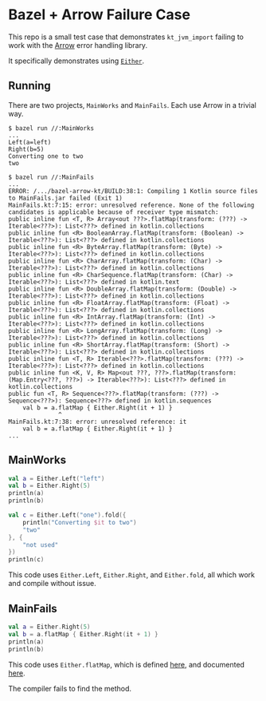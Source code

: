Bazel + Arrow Failure Case
==========================

This repo is a small test case that demonstrates `kt_jvm_import` failing to work with the
[Arrow](http://arrow-kt.io/) error handling library.

It specifically demonstrates using [`Either`](http://arrow-kt.io/docs/datatypes/either/).

Running
-------

There are two projects, `MainWorks` and `MainFails`.  Each use Arrow in a trivial way.

```console
$ bazel run //:MainWorks
...
Left(a=left)
Right(b=5)
Converting one to two
two
```

```console
$ bazel run //:MainFails
...
ERROR: /.../bazel-arrow-kt/BUILD:38:1: Compiling 1 Kotlin source files to MainFails.jar failed (Exit 1)
MainFails.kt:7:15: error: unresolved reference. None of the following candidates is applicable because of receiver type mismatch:
public inline fun <T, R> Array<out ???>.flatMap(transform: (???) -> Iterable<???>): List<???> defined in kotlin.collections
public inline fun <R> BooleanArray.flatMap(transform: (Boolean) -> Iterable<???>): List<???> defined in kotlin.collections
public inline fun <R> ByteArray.flatMap(transform: (Byte) -> Iterable<???>): List<???> defined in kotlin.collections
public inline fun <R> CharArray.flatMap(transform: (Char) -> Iterable<???>): List<???> defined in kotlin.collections
public inline fun <R> CharSequence.flatMap(transform: (Char) -> Iterable<???>): List<???> defined in kotlin.text
public inline fun <R> DoubleArray.flatMap(transform: (Double) -> Iterable<???>): List<???> defined in kotlin.collections
public inline fun <R> FloatArray.flatMap(transform: (Float) -> Iterable<???>): List<???> defined in kotlin.collections
public inline fun <R> IntArray.flatMap(transform: (Int) -> Iterable<???>): List<???> defined in kotlin.collections
public inline fun <R> LongArray.flatMap(transform: (Long) -> Iterable<???>): List<???> defined in kotlin.collections
public inline fun <R> ShortArray.flatMap(transform: (Short) -> Iterable<???>): List<???> defined in kotlin.collections
public inline fun <T, R> Iterable<???>.flatMap(transform: (???) -> Iterable<???>): List<???> defined in kotlin.collections
public inline fun <K, V, R> Map<out ???, ???>.flatMap(transform: (Map.Entry<???, ???>) -> Iterable<???>): List<???> defined in kotlin.collections
public fun <T, R> Sequence<???>.flatMap(transform: (???) -> Sequence<???>): Sequence<???> defined in kotlin.sequences
    val b = a.flatMap { Either.Right(it + 1) }
              ^
MainFails.kt:7:38: error: unresolved reference: it
    val b = a.flatMap { Either.Right(it + 1) }
...
```

MainWorks
---------

```Kotlin
val a = Either.Left("left")
val b = Either.Right(5)
println(a)
println(b)

val c = Either.Left("one").fold({
    println("Converting $it to two")
    "two"
}, {
    "not used"
})
println(c)
```

This code uses `Either.Left`, `Either.Right`, and `Either.fold`, all which work and compile without
issue.

MainFails
---------

```Kotlin
val a = Either.Right(5)
val b = a.flatMap { Either.Right(it + 1) }
println(a)
println(b)
```

This code uses `Either.flatMap`, which is defined [here](https://github.com/arrow-kt/arrow/blob/0.7.1/modules/core/arrow-core/src/main/kotlin/arrow/core/Either.kt#L225),
and documented [here](http://arrow-kt.io/docs/datatypes/either/#either-vs-validated).

The compiler fails to find the method.
